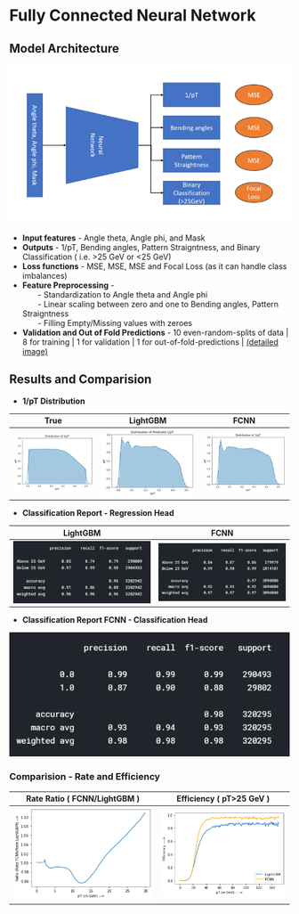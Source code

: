 # Fully Connected Neural Network

## Model Architecture
<p align="center">
  <img src="https://github.com/PRATEEKKUMARAGNIHOTRI/CMS-trigger/blob/master/images/FCNN%20architecture.PNG">
</p>

+ **Input features** - Angle theta, Angle phi, and Mask
+ **Outputs** - 1/pT, Bending angles, Pattern Straigntness, and Binary Classification ( i.e. >25 GeV or <25 GeV)
+ **Loss functions** - MSE, MSE, MSE and Focal Loss (as it can handle class imbalances)
+ **Feature Preprocessing** - <br>
&nbsp;&nbsp;&nbsp;&nbsp;&nbsp;&nbsp; - Standardization to Angle theta and Angle phi<br>
&nbsp;&nbsp;&nbsp;&nbsp;&nbsp;&nbsp; - Linear scaling between zero and one to Bending angles, Pattern Straigntness<br>
&nbsp;&nbsp;&nbsp;&nbsp;&nbsp;&nbsp; - Filling Empty/Missing values with zeroes
+ **Validation and Out of Fold Predictions** - 10 even-random-splits of data | 8 for training | 1 for validation | 1 for out-of-fold-predictions | [(detailed image)](https://github.com/PRATEEKKUMARAGNIHOTRI/CMS-trigger/blob/master/images/validation_scheme.png)

## Results and Comparision

+ **1/pT Distribution**

True | LightGBM | FCNN
--- | --- | ---
![True dist](https://github.com/PRATEEKKUMARAGNIHOTRI/CMS-trigger/raw/master/images/dist-True.png) | ![LightGBM dist](https://github.com/PRATEEKKUMARAGNIHOTRI/CMS-trigger/blob/master/images/dist-LightGBM.png) | ![FCNN dist](https://github.com/PRATEEKKUMARAGNIHOTRI/CMS-trigger/blob/master/images/dist-batchnorm.png)

+ **Classification Report - Regression Head**

LightGBM | FCNN
--- | ---
![Classification Report LightGBM](https://github.com/PRATEEKKUMARAGNIHOTRI/CMS-trigger/blob/master/images/LightGBM%20classification%20Report.PNG) | ![Classification Report FCNN](https://github.com/PRATEEKKUMARAGNIHOTRI/CMS-trigger/blob/master/images/FCNN%20classification%20report%20regression%20head%20dropout.PNG)

+ **Classification Report FCNN - Classification Head**
<p align="center">
  <img src="https://github.com/PRATEEKKUMARAGNIHOTRI/CMS-trigger/blob/master/images/FCNN%20classification%20report%20classification%20head%20batchnorm.PNG">
</p>

### Comparision - Rate and Efficiency
Rate Ratio ( FCNN/LightGBM ) | Efficiency ( pT>25 GeV )
--- | ---
![Rate Ratio ( FCNN/LightGBM) ](https://github.com/PRATEEKKUMARAGNIHOTRI/CMS-trigger/blob/master/images/Rate%20ratio%20FCNN-LightGBM.png) | ![Efficiencies](https://github.com/PRATEEKKUMARAGNIHOTRI/CMS-trigger/blob/master/images/Efficiency-LightGBM-FCNN.png)
